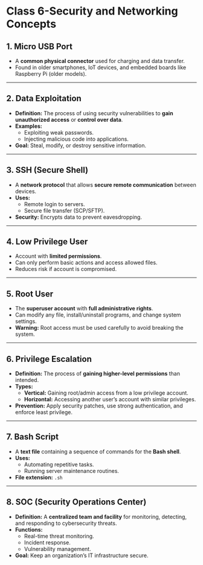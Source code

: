 # Class 6-Security and Networking Concepts

## 1. Micro USB Port
- A **common physical connector** used for charging and data transfer.
- Found in older smartphones, IoT devices, and embedded boards like Raspberry Pi (older models).

---

## 2. Data Exploitation
- **Definition:** The process of using security vulnerabilities to **gain unauthorized access** or **control over data**.
- **Examples:**
  - Exploiting weak passwords.
  - Injecting malicious code into applications.
- **Goal:** Steal, modify, or destroy sensitive information.

---

## 3. SSH (Secure Shell)
- A **network protocol** that allows **secure remote communication** between devices.
- **Uses:**
  - Remote login to servers.
  - Secure file transfer (SCP/SFTP).
- **Security:** Encrypts data to prevent eavesdropping.

---

## 4. Low Privilege User
- Account with **limited permissions**.
- Can only perform basic actions and access allowed files.
- Reduces risk if account is compromised.

---

## 5. Root User
- The **superuser account** with **full administrative rights**.
- Can modify any file, install/uninstall programs, and change system settings.
- **Warning:** Root access must be used carefully to avoid breaking the system.

---

## 6. Privilege Escalation
- **Definition:** The process of **gaining higher-level permissions** than intended.
- **Types:**
  - **Vertical:** Gaining root/admin access from a low privilege account.
  - **Horizontal:** Accessing another user’s account with similar privileges.
- **Prevention:** Apply security patches, use strong authentication, and enforce least privilege.

---

## 7. Bash Script
- A **text file** containing a sequence of commands for the **Bash shell**.
- **Uses:**
  - Automating repetitive tasks.
  - Running server maintenance routines.
- **File extension:** `.sh`

---

## 8. SOC (Security Operations Center)
- **Definition:** A **centralized team and facility** for monitoring, detecting, and responding to cybersecurity threats.
- **Functions:**
  - Real-time threat monitoring.
  - Incident response.
  - Vulnerability management.
- **Goal:** Keep an organization’s IT infrastructure secure.
